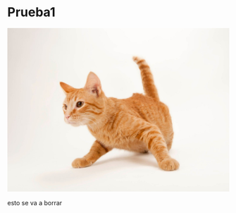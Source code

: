# Prueba1
![Pacooo](https://github.com/gamesrol/Prueba1/blob/master/gato.jpg?raw=true)

esto se va a borrar
